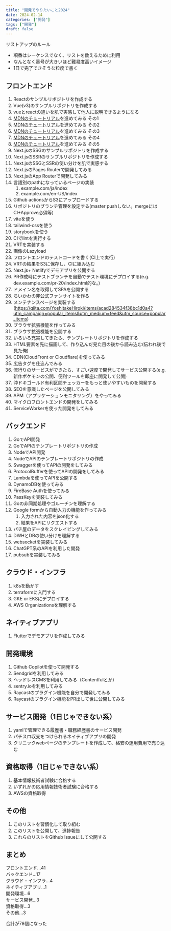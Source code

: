 ```yaml
---
title: "開発でやりたいこと2024"
date: 2024-02-14
categories: ["開発"]
tags: ["開発"]
draft: false
---
```



リストアップのルール

- 項番はシーケンスでなく、リストを数えるために利用
- なんとなく番号が大きいほど難易度高いイメージ
- 1日で完了できそうな粒度で書く

## フロントエンド

1. Reactのサンプルリポジトリを作成する
2. Vue(v3)のサンプルリポジトリを作成する
3. vueとreactの違いを肌で実感して他人に説明できるようになる
4. [MDNのチュートリアル](https://developer.mozilla.org/ja/docs/Learn/Front-end_web_developer)を進めてみる その1
5. [MDNのチュートリアル](https://developer.mozilla.org/ja/docs/Learn/Front-end_web_developer)を進めてみる その2
6. [MDNのチュートリアル](https://developer.mozilla.org/ja/docs/Learn/Front-end_web_developer)を進めてみる その3
7. [MDNのチュートリアル](https://developer.mozilla.org/ja/docs/Learn/Front-end_web_developer)を進めてみる その4
8. [MDNのチュートリアル](https://developer.mozilla.org/ja/docs/Learn/Front-end_web_developer)を進めてみる その5
9. Next.jsのSSGのサンプルリポジトリを作成する
10. Next.jsのSSRのサンプルリポジトリを作成する
11. Next.jsのSSGとSSRの使い分けを肌で実感する
12. Next.jsのPages Routerで開発してみる
13. Next.jsのApp Routerで開発してみる
14. 言語別のpathになっているページの実装
    1. example.com/ja/index
    2. example.com/en-US/index
15. Github actionsからS3にアップロードする
16. リポジトリのブランチ管理を設定する(master pushしない。mergeにはCI+Approve必須等)
17. viteを使う
18. tailwind-cssを使う
19. storybookを使う
20. CIでlintを実行する
21. VRTを実装する
22. 画像のLazyload
23. フロントエンドのテストコードを書く(CI上で実行)
24. VRTの結果をS3に保存し、CIに組み込む
25. Next.js+ Netlifyでデモアプリを公開する
26. PR作成時にテストブランチを自動でテスト環境にデプロイする(e.g. dev.example.com/pr-20/index.html的な。)
27. ドメイン名を取得してSPAを公開する
28. ちいかわの非公式ファンサイトを作る
29. メンテナンスページを実装する(https://qiita.com/YoshitakeHiroki/items/acad284534f38bc1d0a4?utm_campaign=popular_items&utm_medium=feed&utm_source=popular_items)
30. ブラウザ拡張機能を作ってみる
31. ブラウザ拡張機能を公開する
32. いろいろ充実してきたら、テンプレートリポジトリを作成する
33. HTML要素を先に描画して、作り込んだ見た目の後から読み込む(伝われ後で見た俺)
34. CDN(CloudFront or Cloudflare)を使ってみる
35. 広告タグを仕込んでみる
36. 流行りのサービスができたら、すごい速度で開発してサービス公開する(e.g. 新作ポケモンの公開、便利ツールを即座に開発して公開)
37. 沖ドキゴールド有利区間チェッカーをもっと使いやすいものを開発する
38. SEOを意識したページを公開してみる
39. APM（アプリケーションモニタリング）をやってみる
40. マイクロフロントエンドの開発をしてみる
41. ServiceWorkerを使った開発をしてみる

## バックエンド

1. GoでAPI開発
2. GoでAPIのテンプレートリポジトリの作成
3. NodeでAPI開発
4. NodeでAPIのテンプレートリポジトリの作成
5. Swaggerを使ってAPIの開発をしてみる
6. ProtocolBufferを使ってAPIの開発をしてみる
7. Lambdaを使ってAPIを公開する
8. DynamoDBを使ってみる
9. FireBase Authを使ってみる
10. PassKeyを実装してみる
11. Goの非同期処理やゴルーチンを理解する
12. Google formから自動入力の機能を作ってみる
    1. 入力された内容をjson化する
    2. 結果をAPIにリクエストする
13. パチ屋のデータをスクレイピングしてみる
14. DWHとDBの使い分けを理解する
15. websocketを実装してみる
16. ChatGPT系のAPIを利用した開発
17. pubsubを実装してみる

## クラウド・インフラ

1. k8sを動かす
2. terraformに入門する
3. GKE or EKSにデプロイする
4. AWS Organizationsを理解する

## ネイティブアプリ

1. Flutterでデモアプリを作成してみる

## 開発環境

1. Github Copilotを使って開発する
2. Sendgridを利用してみる
3. ヘッドレスCMSを利用してみる（Contentfulとか）
4. sentry.ioを利用してみる
5. Raycastのプラグイン機能を自分で開発してみる
6. Raycastのプラグイン機能をPR出して世に公開してみる

## サービス開発（1日じゃできない系）

1. yamlで管理できる履歴書・職務経歴書のサービス開発
2. パチスロ収支をつけられるネイティブアプリの開発
3. クリニックwebページのテンプレートを作成して、格安の運用費用で売り込む

## 資格取得（1日じゃできない系）

1. 基本情報技術者試験に合格する
2. いずれかの応用情報技術者試験に合格する
3. AWSの資格取得

## その他

1. このリストを習慣化して取り組む
2. このリストを公開して、進捗報告
3. これらのリストをGithub Issueにして公開する

## まとめ

フロントエンド…41  
バックエンド…17  
クラウド・インフラ…4  
ネイティブアプリ…1  
開発環境…6  
サービス開発…3  
資格取得…3  
その他…3  

合計が78個になった
